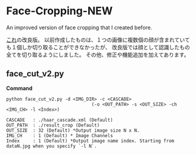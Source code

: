 # Face-Cropping-NEW
An improved version of face cropping that I created before.

[これ](https://github.com/himazin331/Face-Cropping)の改良版。
以前作成したものは、１つの画像に複数個の顔が含まれていても１個しか切り取ることができなかったが、
改良版では顔として認識したもの全てを切り取るようにしました。
その他、修正や機能追加を加えてあります。

## face_cut_v2.py

**Command**  
```
python face_cut_v2.py -d <IMG_DIR> -c <CASCADE>
                                (-o <OUT_PATH> -s <OUT_SIZE> -ch <IMG_CH> -l <Index>)
                                                          
CASCADE   : ./haar_cascade.xml (Default)  
OUT_PATH  : ./result_crop (Default)
OUT_SIZE  : 32 (Default) *Output image size N x N.
IMG_CH    : 1 (Default) * Image Channels
Index     : 1 (Default) *Output image name index. Starting from dataN.jpg when you specify `-l N`.
```
